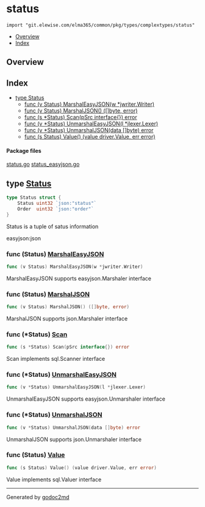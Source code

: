 # status
`import "git.elewise.com/elma365/common/pkg/types/complextypes/status"`

* [Overview](#pkg-overview)
* [Index](#pkg-index)

## <a name="pkg-overview">Overview</a>



## <a name="pkg-index">Index</a>
* [type Status](#Status)
  * [func (v Status) MarshalEasyJSON(w *jwriter.Writer)](#Status.MarshalEasyJSON)
  * [func (v Status) MarshalJSON() ([]byte, error)](#Status.MarshalJSON)
  * [func (s *Status) Scan(pSrc interface{}) error](#Status.Scan)
  * [func (v *Status) UnmarshalEasyJSON(l *jlexer.Lexer)](#Status.UnmarshalEasyJSON)
  * [func (v *Status) UnmarshalJSON(data []byte) error](#Status.UnmarshalJSON)
  * [func (s Status) Value() (value driver.Value, err error)](#Status.Value)


#### <a name="pkg-files">Package files</a>
[status.go](https://git.elewise.com/elma365/common/-/tree/develop/pkg/types/complextypes/status/status.go) [status_easyjson.go](https://git.elewise.com/elma365/common/-/tree/develop/pkg/types/complextypes/status/status_easyjson.go)






## <a name="Status">type</a> [Status](https://git.elewise.com/elma365/common/-/tree/develop/pkg/types/complextypes/status/status.go?s=195:278#L14)
``` go
type Status struct {
    Status uint32 `json:"status"`
    Order  uint32 `json:"order"`
}

```
Status is a tuple of satus information

easyjson:json










### <a name="Status.MarshalEasyJSON">func</a> (Status) [MarshalEasyJSON](https://git.elewise.com/elma365/common/-/tree/develop/pkg/types/complextypes/status/status_easyjson.go?s=1667:1717#L78)
``` go
func (v Status) MarshalEasyJSON(w *jwriter.Writer)
```
MarshalEasyJSON supports easyjson.Marshaler interface




### <a name="Status.MarshalJSON">func</a> (Status) [MarshalJSON](https://git.elewise.com/elma365/common/-/tree/develop/pkg/types/complextypes/status/status_easyjson.go?s=1414:1459#L71)
``` go
func (v Status) MarshalJSON() ([]byte, error)
```
MarshalJSON supports json.Marshaler interface




### <a name="Status.Scan">func</a> (\*Status) [Scan](https://git.elewise.com/elma365/common/-/tree/develop/pkg/types/complextypes/status/status.go?s=321:366#L20)
``` go
func (s *Status) Scan(pSrc interface{}) error
```
Scan implements sql.Scanner interface




### <a name="Status.UnmarshalEasyJSON">func</a> (\*Status) [UnmarshalEasyJSON](https://git.elewise.com/elma365/common/-/tree/develop/pkg/types/complextypes/status/status_easyjson.go?s=2106:2157#L90)
``` go
func (v *Status) UnmarshalEasyJSON(l *jlexer.Lexer)
```
UnmarshalEasyJSON supports easyjson.Unmarshaler interface




### <a name="Status.UnmarshalJSON">func</a> (\*Status) [UnmarshalJSON](https://git.elewise.com/elma365/common/-/tree/develop/pkg/types/complextypes/status/status_easyjson.go?s=1858:1907#L83)
``` go
func (v *Status) UnmarshalJSON(data []byte) error
```
UnmarshalJSON supports json.Unmarshaler interface




### <a name="Status.Value">func</a> (Status) [Value](https://git.elewise.com/elma365/common/-/tree/develop/pkg/types/complextypes/status/status.go?s=685:740#L41)
``` go
func (s Status) Value() (value driver.Value, err error)
```
Value implements sql.Valuer interface







- - -
Generated by [godoc2md](https://github.com/Exa-Networks/godoc2md)
